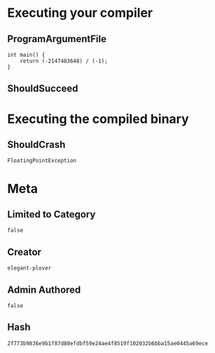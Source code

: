 # Executing your compiler

## ProgramArgumentFile

```
int main() {
    return (-2147483648) / (-1);
}
```

## ShouldSucceed

# Executing the compiled binary

## ShouldCrash

```
FloatingPointException
```

# Meta

## Limited to Category

```
false
```

## Creator

```
elegant-plover
```

## Admin Authored

```
false
```

## Hash

```
2f773b9836e9b1f87d80efdbf59e24ae4f8519f102032b6bba15ae0445a69ece
```
